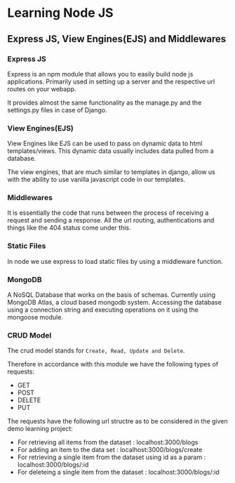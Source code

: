 # Learning Node JS


## Express JS, View Engines(EJS) and Middlewares

### Express JS

Express is an npm module that allows you to easily build node js applications. Primarily used in setting up a server and the respective url routes on your webapp.

It provides almost the same functionality as the manage.py and the settings.py files in case of Django.

### View Engines(EJS)

View Engines like EJS can be used to pass on dynamic data to html templates/views. This dynamic data usually includes data pulled from a database.

The view engines, that are much similar to templates in django, allow us with the ability to use vanilla javascript code in our templates.

### Middlewares

It is essentially the code that runs between the process of receiving a request and sending a response. All the url routing, authentications and things like the 404 status come under this.

### Static Files

In node we use express to load static files by using a middleware function.


### MongoDB

A NoSQL Database that works on the basis of schemas. Currently using MongoDB Atlas, a cloud based mongodb system. Accessing the database using a connection string and executing operations on it using the mongoose module.  


### CRUD Model

The crud model stands for `Create, Read, Update and Delete`. 

Therefore in accordance with this module we have the following types of requests:

- GET
- POST
- DELETE
- PUT

The requests have the following url structre as to be considered in the given demo learning project:

- For retrieving all items from the dataset : localhost:3000/blogs
- For adding an item to the data set : localhost:3000/blogs/create
- For retrieving a single item from the dataset using id as a param : localhost:3000/blogs/:id
- For deleteing a single item from the dataset : localhost:3000/blogs/:id
    